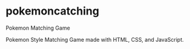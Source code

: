 # pokemoncatching
Pokemon Matching Game


Pokemon Style Matching Game made with HTML, CSS, and JavaScript. 
